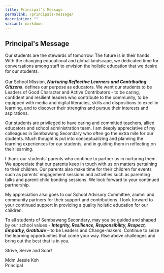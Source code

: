 ```yaml
---
title: Principal’s Message
permalink: /principals-message/
description: ""
variant: markdown
---
```

## Principal's Message
     
Our students are the stewards of tomorrow. The future is in their hands. With the changing educational and global landscape, we dedicated time for conversations among staff to envision the holistic education that we desire for our students.<br>  
Our School Mission, ***Nurturing Reflective Learners and Contributing Citizens***, defines our purpose as educators. We want our students to be Leaders of Good Character and Active Contributors - to be caring, confident and resilient leaders who contribute to the community, to be equipped with media and digital literacies, skills and dispositions to excel in learning, and to discover their strengths and pursue their interests and aspirations.<br>

Our students are privileged to have caring and committed teachers, allied educators and school administration team. I am deeply appreciative of my colleagues in Sembawang Secondary who often go the extra mile for our students. Much thought is put into conceptualizing and planning the learning experiences for our students, and in guiding them in reflecting on their learning. <br>

I thank our students’ parents who continue to partner us in nurturing them. We appreciate that our parents keep in touch with us on matters pertaining to their children. Our parents also make time for their children for events such as parents’ engagement sessions and activities such as parenting talks and parent-child bonding sessions. We look forward to your continued partnership. <br>

My appreciation also goes to our School Advisory Committee, alumni and community partners for their support and contributions. I look forward to your continued support in providing a quality holistic education for our children.<br>

To all students of Sembawang Secondary, may you be guided and shaped by our school values - ***Integrity, Resilience, Responsibility, Respect, Empathy, Gratitude*** – to be Leaders and Change-makers. Continue to seize the learning opportunities that come your way. Rise above challenges and bring out the best that is in you. <br>

Strive, Serve and Soar!

Mdm Jessie Koh<br>
Principal